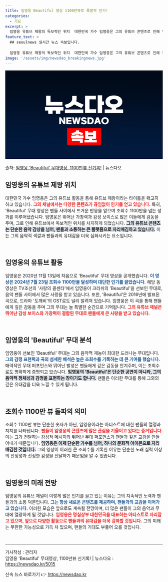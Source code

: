 ```yaml
---
title: 임영웅 Beautiful 영상 1100만뷰로 폭발적 인기!
categories:
  - 가요
excerpt: >
  임영웅 유튜브 제왕의 독보적인 위치  대한민국 가수 임영웅은 그의 유튜브 콘텐츠로 인해 유튜브 제왕이라는 타…
feature_text: >
  ## seoulnews 실시간 뉴스 속보입니다.

  임영웅 유튜브 제왕의 독보적인 위치  대한민국 가수 임영웅은 그의 유튜브 콘텐츠로 인해 유튜브 제왕이라는 타…
image: '/assets/img/newsdao_breakingnews.jpg'
---
```


![뉴스다오 속보](/assets/img/newsdao_breakingnews.jpg)

<p>출처: <a href="https://newsdao.kr/5015" rel="dofollow">임영웅 'Beautiful' 무대영상, 1100만뷰 신기록!</a> | 뉴스다오</p>

<h2 data-ke-size="size26">임영웅의 유튜브 제왕 위치</h2>
<p data-ke-size="size16">대한민국 가수 임영웅은 그의 유튜브 활동을 통해 유튜브 제왕이라는 타이틀을 확고히 하고 있습니다. <b><span style="color: #ee2323;">그의 채널에서는 다양한 콘텐츠가 끊임없이 인기를 얻고 있습니다.</span></b> 특히, 'Beautiful' 무대 영상은 팬들 사이에서 뜨거운 반응을 얻으며 조회수 1100만을 넘는 성과를 이루어냈습니다. 임영웅은 뛰어난 가창력과 감성 보이스로 많은 이들에게 감동을 주며, 그로 인해 유튜브에서 독보적인 위치를 차지하게 되었습니다. <b><span style="background-color: #21538527;">그의 유튜브 콘텐츠는 단순한 음악 감상을 넘어, 팬들과 소통하는 큰 플랫폼으로 자리매김하고 있습니다.</span></b> 이는 그의 음악적 색깔과 팬들과의 유대감을 더욱 심화시키는 요소입니다.</p>

<p data-ke-size="size16">&nbsp;</p>

<h2 data-ke-size="size26">임영웅의 유튜브 활동</h2>
<p data-ke-size="size16">임영웅은 2020년 11월 13일에 처음으로 'Beautiful' 무대 영상을 공개했습니다. <b><span style="color: #1a5490;">이 영상은 2024년 7월 23일 조회수 1100만을 달성하며 대단한 인기를 끌었습니다.</span></b> 해당 동영상은 TV조선의 '사랑의 콜센타'에서 임영웅이 크러쉬의 'Beautiful'을 선보인 무대로, 음악 팬들 사이에서 많은 사랑을 받고 있습니다. 또한, 'Beautiful'은 2016년에 발표된 곡으로, 드라마 '도깨비'의 OST로도 널리 알려져 있습니다. 임영웅은 이 곡을 통해 팬들에게 깊은 감동을 주며 그의 무대는 늘 특별한 순간으로 기억됩니다. <b><span style="color: #ee2323;">그의 유튜브 채널은 뛰어난 감성 보이스와 가창력이 결합된 무대로 팬들에게 큰 사랑을 받고 있습니다.</span></b></p>

<p data-ke-size="size16">&nbsp;</p>

<h2 data-ke-size="size26">임영웅의 'Beautiful' 무대 분석</h2>
<p data-ke-size="size16">임영웅이 선보인 'Beautiful' 무대는 그의 음악적 재능이 최대한 드러나는 무대입니다. <b><span style="color: #1a5490;">그의 감정 표현력과 곡의 섬세한 해석은 높은 조회수를 기록하는 데 큰 기여를 했습니다.</span></b> 매력적인 무대 퍼포먼스와 뛰어난 발성은 팬들에게 깊은 감동을 안겨주며, 이는 조회수로도 명확하게 증명되고 있습니다. <b><span style="background-color: #21538527;">임영웅의 'Beautiful'은 단순한 공연이 아니라, 그의 음악적 정체성과 감정을 표현하는 장이기도 합니다.</span></b> 팬들은 이러한 무대를 통해 그와의 깊은 유대감을 더욱 느낄 수 있게 됩니다.</p>

<p data-ke-size="size16">&nbsp;</p>

<h2 data-ke-size="size26">조회수 1100만 뷰 돌파의 의미</h2>
<p data-ke-size="size16">조회수 1100만 뷰는 단순한 숫자가 아닌, 임영웅이라는 아티스트에 대한 팬들의 열정과 지지를 나타냅니다. <b><span style="color: #ee2323;">팬들이 임영웅의 콘텐츠에 많은 관심을 기울이고 있다는 증거입니다.</span></b> 이는 그가 전달하는 감성적 메시지와 뛰어난 무대 퍼포먼스가 팬들과 깊은 교감을 만들어내기 때문입니다. <b><span style="background-color: #21538527;">임영웅은 이제 단순한 가수를 넘어, 하나의 문화적 아이콘으로 자리매김한 것입니다.</span></b> 그의 영상이 이러한 큰 조회수를 기록한 이유는 단순한 노래 실력 이상의 진정성과 진정한 감성을 전달하기 때문임을 알 수 있습니다.</p>

<p data-ke-size="size16">&nbsp;</p>

<h2 data-ke-size="size26">임영웅의 미래 전망</h2>
<p data-ke-size="size16">임영웅의 유튜브 채널이 이렇게 많은 인기를 끌고 있는 이유는 그의 지속적인 노력과 팬들과의 소통 덕분입니다. <b><span style="color: #1a5490;">그는 항상 새로운 콘텐츠를 제공하며, 팬들과의 교감을 이어가고 있습니다.</span></b> 이러한 모습은 앞으로도 계속될 전망이며, 더 많은 팬들이 그의 음악과 무대에 열광하게 될 것입니다. <b><span style="color: #ee2323;">임영웅은 명실상부 대한민국을 대표하는 아티스트로 자리잡고 있으며, 앞으로 다양한 활동으로 팬들과의 유대감을 더욱 강화할 것입니다.</span></b> 그의 미래는 무한한 가능성으로 가득 차 있으며, 팬들의 기대도 부풀어 오를 것입니다.</p>

<p data-ke-size="size16">&nbsp;</p>

<hr class="separate" />

<p data-ke-size="size16">기사작성 : 관리자<br />임영웅 'Beautiful' 무대영상, 1100만뷰 신기록! | 뉴스다오  : <a href="https://newsdao.kr/5015">https://newsdao.kr/5015</a></p> 

신속 뉴스 바로가기 👉 <a href="https://newsdao.kr" rel="dofollow">https://newsdao.kr</a>


